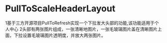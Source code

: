 # PullToScaleHeaderLayout

1基于三方开源项目PullToRefresh实现一个下拉发大头部的功能,该功能适用于个人中心
2头部有两张图片组成，一张清晰地图片，一张毛玻璃图片盖在清晰图片上面，下拉设置毛玻璃图片透明度，并放大两张图片。
